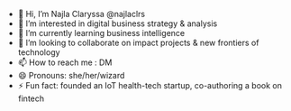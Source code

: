 - 👋 Hi, I’m Najla Claryssa @najlaclrs
- 👀 I’m interested in digital business strategy & analysis
- 🌱 I’m currently learning business intelligence
- 💞️ I’m looking to collaborate on impact projects & new frontiers of technology
- 📫 How to reach me : DM 
- 😄 Pronouns: she/her/wizard
- ⚡ Fun fact: founded an IoT health-tech startup, co-authoring a book on fintech

<!---
najlaclrs/najlaclrs is a ✨ special ✨ repository because its `README.md` (this file) appears on your GitHub profile.
You can click the Preview link to take a look at your changes.
--->
